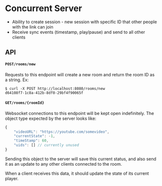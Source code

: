# Concurrent Server

- Ability to create session - new session with specific ID that other people with the link can join
- Receive sync events (timestamp, play/pause) and send to all other clients

## API

#### `POST/rooms/new`
Requests to this endpoint will create a new room and return the room ID as a string. Ex:
```
$ curl -X POST http://localhost:8080/rooms/new
d64108f7-1c8a-412b-8df0-29bf4f90065f
```

#### `GET/rooms/{roomId}`

Websocket connections to this endpoint will be kept open indefinitely. The object type expected by the server looks like:

```js
{
    "videoURL": "https://youtube.com/somevideo",
    "currentState": -1,
    "timeStamp": 60,
    "uids": [] // currently unused
}
```

Sending this object to the server will save this current status, and also send it as an update to any other clients connected to the room.

When a client receives this data, it should update the state of its current player.

